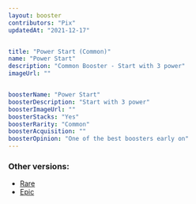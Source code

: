 ```yaml
---
layout: booster
contributors: "Pix"
updatedAt: "2021-12-17"


title: "Power Start (Common)"
name: "Power Start"
description: "Common Booster - Start with 3 power"
imageUrl: ""


boosterName: "Power Start"
boosterDescription: "Start with 3 power"
boosterImageUrl: ""
boosterStacks: "Yes"
boosterRarity: "Common"
boosterAcquisition: ""
boosterOpinion: "One of the best boosters early on"
---
```


### Other versions:

- [Rare](/power-start-rare)
- [Epic](/power-start-epic)
